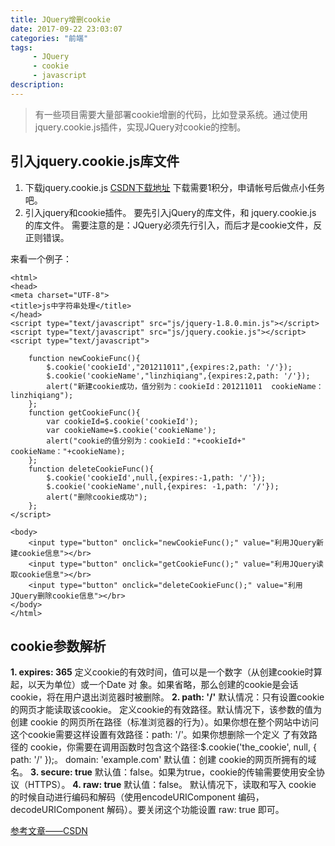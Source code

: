 ```yaml
---
title: JQuery增删cookie
date: 2017-09-22 23:03:07
categories: "前端"
tags:
     - JQuery
     - cookie
     - javascript
description:
---
```

> 有一些项目需要大量部署cookie增删的代码，比如登录系统。通过使用jquery.cookie.js插件，实现JQuery对cookie的控制。
<!--more-->

## 引入jquery.cookie.js库文件
1. 下载jquery.cookie.js
[CSDN下载地址](http://download.csdn.net/download/mattwayy/9941009)
下载需要1积分，申请帐号后做点小任务吧。
2. 引入jquery和cookie插件。
要先引入jQuery的库文件，和 jquery.cookie.js 的库文件。 需要注意的是：JQuery必须先行引入，而后才是cookie文件，反正则错误。

来看一个例子：
```
<html>  
<head>  
<meta charset="UTF-8">  
<title>js中字符串处理</title>  
</head>  
<script type="text/javascript" src="js/jquery-1.8.0.min.js"></script>  
<script type="text/javascript" src="js/jquery.cookie.js"></script>  
<script type="text/javascript">  

    function newCookieFunc(){  
        $.cookie('cookieId',"201211011",{expires:2,path: '/'});  
        $.cookie('cookieName',"linzhiqiang",{expires:2,path: '/'});  
        alert("新建cookie成功，值分别为：cookieId：201211011  cookieName：linzhiqiang");  
    };  
    function getCookieFunc(){  
        var cookieId=$.cookie('cookieId');  
        var cookieName=$.cookie('cookieName');  
        alert("cookie的值分别为：cookieId："+cookieId+"  cookieName："+cookieName);  
    };  
    function deleteCookieFunc(){  
        $.cookie('cookieId',null,{expires:-1,path: '/'});  
        $.cookie('cookieName',null,{expires: -1,path: '/'});  
        alert("删除cookie成功");  
    };  
</script>  

<body>  
    <input type="button" onclick="newCookieFunc();" value="利用JQuery新建cookie信息"></br>  
    <input type="button" onclick="getCookieFunc();" value="利用JQuery读取cookie信息"></br>  
    <input type="button" onclick="deleteCookieFunc();" value="利用JQuery删除cookie信息"></br>  
</body>  
</html>  
```

## cookie参数解析
**1. expires: 365**
定义cookie的有效时间，值可以是一个数字（从创建cookie时算起，以天为单位）或一个Date 对 象。如果省略，那么创建的cookie是会话cookie，将在用户退出浏览器时被删除。
**2. path: '/'**
默认情况：只有设置cookie的网页才能读取该cookie。 定义cookie的有效路径。默认情况下，该参数的值为创建 cookie 的网页所在路径（标准浏览器的行为）。如果你想在整个网站中访问这个cookie需要这样设置有效路径：path: '/'。如果你想删除一个定义 了有效路径的 cookie，你需要在调用函数时包含这个路径:$.cookie('the_cookie', null, { path: '/' });。 domain: 'example.com' 默认值：创建 cookie的网页所拥有的域名。
**3. secure: true**
默认值：false。如果为true，cookie的传输需要使用安全协议（HTTPS）。
**4. raw: true**
默认值：false。 默认情况下，读取和写入 cookie 的时候自动进行编码和解码（使用encodeURIComponent 编码， decodeURIComponent 解码）。要关闭这个功能设置 raw: true 即可。

[参考文章——CSDN](http://blog.csdn.net/linzhiqiang0316/article/details/52032641)
